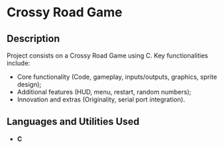<h1>Crossy Road Game</h1>

<h2>Description</h2>
Project consists on a Crossy Road Game using C. Key functionalities include:

- Core functionality (Code, gameplay, inputs/outputs, graphics, sprite design);
- Additional features (HUD, menu, restart, random numbers);
- Innovation and extras (Originality, serial port integration).


<h2>Languages and Utilities Used</h2>

- <b>C</b> 
